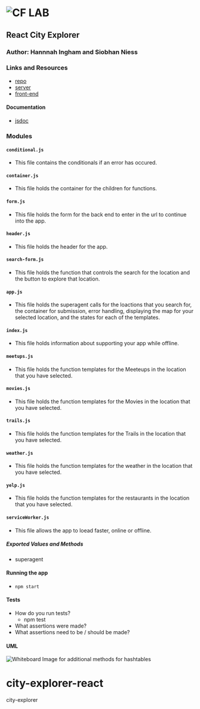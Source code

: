 ![CF](http://i.imgur.com/7v5ASc8.png) LAB
=================================================

## React City Explorer

### Author: Hannnah Ingham and Siobhan Niess

### Links and Resources
* [repo](https://github.com/hingham/city-explorer-react)
* [server](https://city-explorer-backend.herokuapp.com)
* [front-end](http://xyz.com)

#### Documentation
* [jsdoc](http://xyz.com)

### Modules
#### `conditional.js`
* This file contains the conditionals if an error has occured. 
#### `container.js`
* This file holds the container for the children for functions. 
#### `form.js`
* This file holds the form for the back end to enter in the url to continue into the app. 
#### `header.js`
* This file holds the header for the app. 
#### `search-form.js`
* This file holds the function that controls the search for the location and the button to explore that location. 
#### `app.js`
* This file holds the superagent calls for the loactions that you search for, the container for submission, error handling, displaying the map for your selected location, and the states for each of the templates. 
#### `index.js`
* This file holds information about supporting your app while offline.
#### `meetups.js`
* This file holds the function templates for the Meeteups in the location that you have selected. 
#### `movies.js`
* This file holds the function templates for the Movies in the location that you have selected. 
#### `trails.js`
* This file holds the function templates for the Trails in the location that you have selected. 
#### `weather.js`
* This file holds the function templates for the weather in the location that you have selected. 
#### `yelp.js`
* This file holds the function templates for the restaurants in the location that you have selected. 
#### `serviceWorker.js`
* This file allows the app to loead faster, online or offline. 

##### Exported Values and Methods
* superagent 

#### Running the app
* `npm start`
  
#### Tests
* How do you run tests?
  * npm test
* What assertions were made?
* What assertions need to be / should be made?

#### UML
![Whiteboard Image for additional methods for hashtables]()

# city-explorer-react
city-explorer
